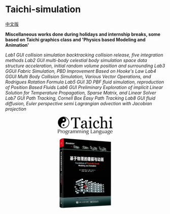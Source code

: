 # Taichi-simulation

[中文版](README_zh.md)

**Miscellaneous works done during holidays and internship breaks, some based on Taichi graphics class and 'Physics based Modeling and Animation'**

*Lab1 GUI collision simulation backtracking collision release, five integration methods*
*Lab2 GUI multi-body celestial body simulation space data structure acceleration, initial random volume position and surrounding*
*Lab3 GGUI Fabric Simulation, PBD Improvement Based on Hooke's Law*
*Lab4 GGUI Multi Body Collision Simulation, Various Vector Operations, and Rodrigues Rotation Formula*
*Lab5 GUI 3D PBF fluid simulation, reproduction of Position Based Fluids*
*Lab6 GUI Preliminary Exploration of implicit Linear Solution for Temperature Propagation, Sparse Matrix, and Linear Solver*
*Lab7 GUI Path Tracking, Cornell Box Easy Path Tracking*
*Lab8 GUI fluid diffusion, Euler perspective semi Lagrangian advection with Jacobian projection*

<div align=center>
<img src="https://github.com/1242857339/Taichi-simulation/blob/main/taichi.png" width = "35%" height = "35%" />
</div>

<div align=center>
<img src="https://github.com/1242857339/Taichi-simulation/blob/main/book.jpg" width = "35%" height = "35%" />
</div>